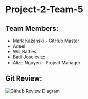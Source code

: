 # Project-2-Team-5

## Team Members:
* Mark Kazanski - GitHub Master
* Adeel 
* Will Battles
* Batli Joselevitz
* Alize Nguyen - Project Manager

## Git Review:
![Github Review Diagram](assets/images/wireframe-02.png)
